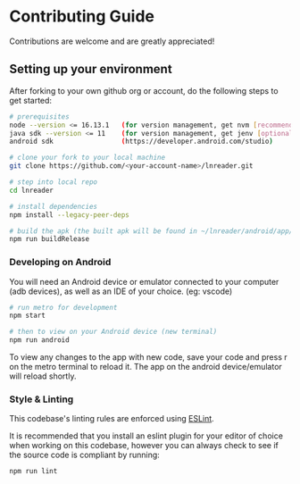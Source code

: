 # Contributing Guide

Contributions are welcome and are greatly appreciated!

## Setting up your environment

After forking to your own github org or account, do the following steps to get started:

```bash
# prerequisites
node --version <= 16.13.1   (for version management, get nvm [recommended])
java sdk --version <= 11    (for version management, get jenv [optional])
android sdk                 (https://developer.android.com/studio)

# clone your fork to your local machine
git clone https://github.com/<your-account-name>/lnreader.git

# step into local repo
cd lnreader

# install dependencies
npm install --legacy-peer-deps

# build the apk (the built apk will be found in ~/lnreader/android/app/build/outputs/apk/release/)
npm run buildRelease
```

### Developing on Android

You will need an Android device or emulator connected to your computer (adb devices),
as well as an IDE of your choice. (eg: vscode)

```bash
# run metro for development
npm start

# then to view on your Android device (new terminal)
npm run android
```

To view any changes to the app with new code, save your code and press r on the metro terminal to
reload it. The app on the android device/emulator will reload shortly.

### Style & Linting

This codebase's linting rules are enforced using [ESLint](http://eslint.org/).

It is recommended that you install an eslint plugin for your editor of choice when working on this
codebase, however you can always check to see if the source code is compliant by running:

```bash
npm run lint
```
